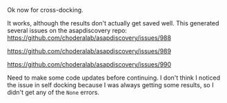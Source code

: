 Ok now for cross-docking.

It works, although the results don't actually get saved well. This generated several issues on the asapdiscovery repo:
https://github.com/choderalab/asapdiscovery/issues/988

https://github.com/choderalab/asapdiscovery/issues/989

https://github.com/choderalab/asapdiscovery/issues/990

Need to make some code updates before continuing. I don't think I noticed the issue in self docking because I was always getting some results, so I didn't get any of the `None` errors.
